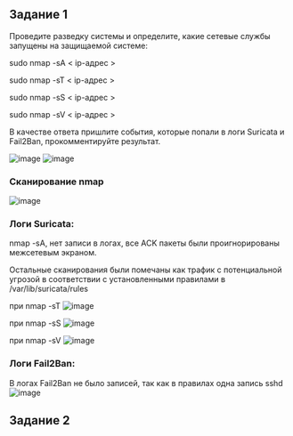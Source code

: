 
## Задание 1
Проведите разведку системы и определите, какие сетевые службы запущены на защищаемой системе:

sudo nmap -sA < ip-адрес >

sudo nmap -sT < ip-адрес >

sudo nmap -sS < ip-адрес >

sudo nmap -sV < ip-адрес >

В качестве ответа пришлите события, которые попали в логи Suricata и Fail2Ban, прокомментируйте результат.

![image](https://github.com/UmarovAM/sys-homework/assets/118117183/f9319282-77d2-43dd-9e61-b757a17917b7)
![image](https://github.com/UmarovAM/sys-homework/assets/118117183/550940cd-3d61-4592-a101-704240dbc942)

### Cканирование nmap
![image](https://github.com/UmarovAM/sys-homework/assets/118117183/ffd2d19b-c47f-4dcd-ba5f-d0a5e97b57d8)

### Логи Suricata:
nmap -sA, нет записи в логах, все ACK пакеты были проигнорированы межсетевым экраном.

Остальные сканирования были помечаны как трафик с потенциальной угрозой в соответствии с установленными правилами в 
 /var/lib/suricata/rules
 
при nmap -sT
![image](https://github.com/UmarovAM/sys-homework/assets/118117183/63e505dc-1f08-4872-a352-47da05462398)


при nmap -sS
![image](https://github.com/UmarovAM/sys-homework/assets/118117183/446b3ad7-5c79-494c-930e-5cc0597822cb)

при nmap -sV
![image](https://github.com/UmarovAM/sys-homework/assets/118117183/74d4f320-dea1-413e-9ebe-17fbc7b924b0)

### Логи Fail2Ban:
В логах Fail2Ban не было записей, так как в правилах одна запись sshd
![image](https://github.com/UmarovAM/sys-homework/assets/118117183/96a3252e-6ee1-4adf-9540-b72d40f27ee8)


## Задание 2

